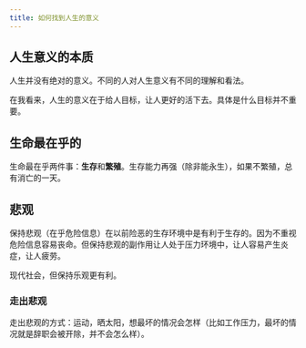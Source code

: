 ```yaml
---
title: 如何找到人生的意义
---
```


## 人生意义的本质
人生并没有绝对的意义。不同的人对人生意义有不同的理解和看法。

在我看来，人生的意义在于给人目标，让人更好的活下去。具体是什么目标并不重要。

## 生命最在乎的
生命最在乎两件事：**生存**和**繁殖**。生存能力再强（除非能永生），如果不繁殖，总有消亡的一天。

## 悲观
保持悲观（在乎危险信息）在以前险恶的生存环境中是有利于生存的。因为不重视危险信息容易丧命。但保持悲观的副作用让人处于压力环境中，让人容易产生炎症，让人疲劳。

现代社会，但保持乐观更有利。

### 走出悲观
走出悲观的方式：运动，晒太阳，想最坏的情况会怎样（比如工作压力，最坏的情况就是辞职会被开除，并不会怎么样）。